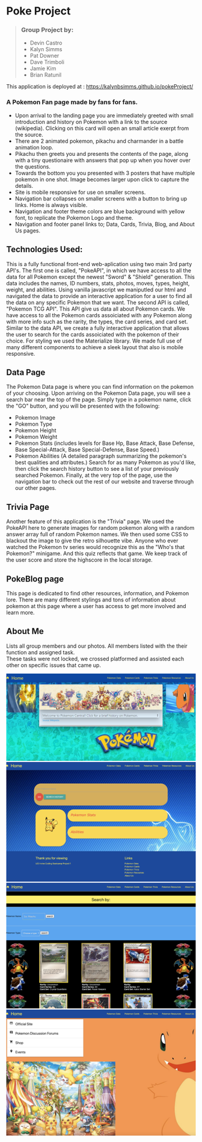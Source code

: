 # Poke Project

>### Group Project by:
>* Devin Castro
>* Kalyn Simms
>* Pat Downer
>* Dave Trimboli
>* Jamie Kim
>* Brian Ratunil

This application is deployed at : https://kalynbsimms.github.io/pokeProject/

### A Pokemon Fan page made by fans for fans.
* Upon arrival to the landing page you are immediately greeted with small introduction and history on Pokemon with a link to the source (wikipedia). Clicking on this card will open an small article exerpt from the source.
* There are 2 animated pokemon, pikachu and charmander in a battle animation loop.
* Pikachu then greets you and presents the contents of the page, along with a tiny questionaire with answers that pop up when you hover over the questions.
* Towards the bottom you you presented with 3 posters that have multiple pokemon in one shot.  Image becomes larger upon click to capture the details.
* Site is mobile responsive for use on smaller screens.
* Navigation bar collapses on smaller screens with a button to bring up links.  Home is always visible.
* Navigation and footer theme colors are blue background with yellow font, to replicate the Pokemon Logo and theme.
* Navigation and footer panel links to; Data, Cards, Trivia, Blog, and About Us pages.

## Technologies Used:
This is a fully functional front-end web-aplication using two main 3rd party API's.  The first one is called, "PokeAPI", in which we have access to all the data for all Pokemon except the newest "Sword" & "Shield" generation.  This data includes the names, ID numbers, stats, photos, moves, types, height, weight, and abilities.  Using vanilla javascript we maniputled our html and navigated the data to provide an interactive application for a user to find all the data on any specific Pokemon that we want.  The second API is called, "Pokemon TCG API".  This API give us data all about Pokemon cards.  We have access to all the Pokemon cards assoiciated with any Pokemon along with more info such as the rarity, the types, the card series, and card set.  Similar to the data API, we create a fully interactive application that allows the user to search for the cards assoiciated with the pokemon of their choice.  For styling we used the Materialize library.  We made full use of many different components to achieve a sleek layout that also is mobile responsive.

## Data Page
The Pokemon Data page is where you can find information on the pokemon of your choosing. Upon arriving on the Pokemon Data page, you will see a search bar near the top of the page.  Simply type in a pokemon name, click the "GO" button, and you will be presented with the following:
* Pokemon Image
* Pokemon Type
* Pokemon Height
* Pokemon Weight
* Pokemon Stats (includes levels for Base Hp, Base Attack, Base Defense, Base Special-Attack, Base Special-Defense, Base Speed.)
* Pokemon Abilities (A detailed paragraph summarizing the pokemon's best qualities and attributes.)
Search for as many Pokemon as you'd like, then click the search history button to see a list of your previously searched Pokemon.
Finally, at the very top of the page, use the navigation bar to check out the rest of our website and traverse through our other pages.


## Trivia Page
Another feature of this application is the "Trivia" page.  We used the PokeAPI here to generate images for random pokemon along with a random answer array full of random Pokemon names.  We then used some CSS to blackout the image to give the retro silhouette vibe.  Anyone who ever watched the Pokemon tv series would recognize this as the "Who's that Pokemon?" minigame.  And this quiz reflects that game.  We keep track of the user score and store the highscore in the local storage.

## PokeBlog page
This page is dedicated to find other resources, information, and Pokemon lore.  There are many different stylings and tons of information about pokemon at this page where a user has access to get more involved and learn more.

## About Me
Lists all group members and our photos.
All members listed with the their function and assigned task.  
These tasks were not locked, we crossed platformed and assisted each other on specific issues that came up.

![Screenshot](./assets/Images/homeScreen.png)
![Screenshot](./assets/Images/data.png)
![Screenshot](./assets/Images/card.png)
![Screenshot](./assets/Images/resources.png)